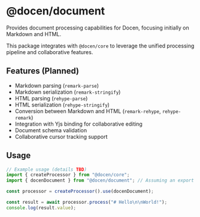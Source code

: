 # @docen/document

Provides document processing capabilities for Docen, focusing initially on Markdown and HTML.

This package integrates with `@docen/core` to leverage the unified processing pipeline and collaborative features.

## Features (Planned)

- Markdown parsing (`remark-parse`)
- Markdown serialization (`remark-stringify`)
- HTML parsing (`rehype-parse`)
- HTML serialization (`rehype-stringify`)
- Conversion between Markdown and HTML (`remark-rehype`, `rehype-remark`)
- Integration with Yjs binding for collaborative editing
- Document schema validation
- Collaborative cursor tracking support

## Usage

```typescript
// Example usage (details TBD)
import { createProcessor } from "@docen/core";
import { docenDocument } from "@docen/document"; // Assuming an export like this

const processor = createProcessor().use(docenDocument);

const result = await processor.process("# Hello\n\nWorld!");
console.log(result.value);
```
